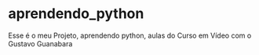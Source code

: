 # aprendendo_python
Esse é o meu Projeto, aprendendo python, aulas do Curso em Vídeo com o Gustavo Guanabara
